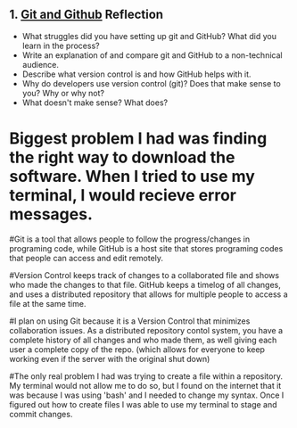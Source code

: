 ## 1. [Git and Github](1_get_started/readme.md) Reflection

* What struggles did you have setting up git and GitHub? What did you learn in the process?
* Write an explanation of and compare git and GitHub to a non-technical audience. 
* Describe what version control is and how GitHub helps with it.
* Why do developers use version control (git)? Does that make sense to you? Why or why not?
* What doesn't make sense? What does?

# Biggest problem I had was finding the right way to download the software.  When I tried to use my terminal, I would recieve error messages.

#Git is a tool that allows people to follow the progress/changes in programing code, while GitHub is a host site that stores programing codes that people can access and edit remotely.

#Version Control keeps track of changes to a collaborated file and shows who made the changes to that file. GitHub keeps a timelog of all changes, and uses a distributed repository that allows for multiple people to access a file at the same time.

#I plan on using Git because it is a Version Control that minimizes collaboration issues.  As a distributed repository contol system, you have a complete history of all changes and who made them, as well giving each user a complete copy of the repo. (which allows for everyone to keep working even if the server with the original shut down)

#The only real problem I had was trying to create a file within a repository.  My terminal would not allow me to do so, but I found on the internet that it was because I was using 'bash' and I needed to change my syntax.  Once I figured out how to create files I was able to use my terminal to stage and commit changes.
